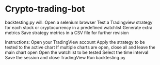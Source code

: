 # Crypto-trading-bot

backtesting.py will:
    Open a selenium browser
    Test a Tradingview strategy for each stock or cryptocurrency in a predefined watchlist
    Generate extra metrics
    Save strategy metrics in a CSV file for further revision

Instructions:
    Open your TradingView account
    Apply the strategy to be tested to the active chart
    If multiple charts are open, close all and leave the main chart open
    Open the watchlist to be tested
    Select the time interval
    Save the session and close TradingView
    Run backtesting.py
